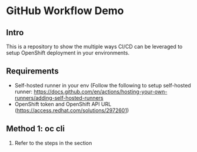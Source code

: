 # GitHub Workflow Demo

## Intro

This is a repository to show the multiple ways CI/CD can be leveraged to setup OpenShift deployment in your environments.

## Requirements
* Self-hosted runner in your env (Follow the following to setup self-hosted runner: https://docs.github.com/en/actions/hosting-your-own-runners/adding-self-hosted-runners
* OpenShift token and OpenShift API URL (https://access.redhat.com/solutions/2972601)

## Method 1: oc cli
1. Refer to the steps in the section 
